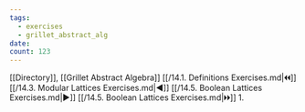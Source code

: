 ```yaml
---
tags:
  - exercises
  - grillet_abstract_alg
date:
count: 123
---
```

[[Directory]], [[Grillet Abstract Algebra]]
[[/14.1. Definitions Exercises.md|🞀🞀]] [[/14.3. Modular Lattices Exercises.md|◀]] [[/14.5. Boolean Lattices Exercises.md|▶]] [[/14.5. Boolean Lattices Exercises.md|🞂🞂]]
1. 